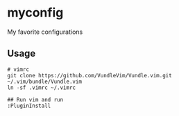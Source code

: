 # myconfig
My favorite configurations

## Usage

```
# vimrc
git clone https://github.com/VundleVim/Vundle.vim.git ~/.vim/bundle/Vundle.vim
ln -sf .vimrc ~/.vimrc

## Run vim and run
:PluginInstall
```